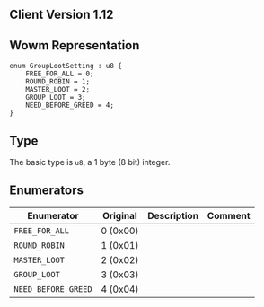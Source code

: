 ## Client Version 1.12

## Wowm Representation
```rust,ignore
enum GroupLootSetting : u8 {
    FREE_FOR_ALL = 0;    
    ROUND_ROBIN = 1;    
    MASTER_LOOT = 2;    
    GROUP_LOOT = 3;    
    NEED_BEFORE_GREED = 4;    
}

```
## Type
The basic type is `u8`, a 1 byte (8 bit) integer.
## Enumerators
| Enumerator | Original  | Description | Comment |
| --------- | -------- | ----------- | ------- |
| `FREE_FOR_ALL` | 0 (0x00) |  |  |
| `ROUND_ROBIN` | 1 (0x01) |  |  |
| `MASTER_LOOT` | 2 (0x02) |  |  |
| `GROUP_LOOT` | 3 (0x03) |  |  |
| `NEED_BEFORE_GREED` | 4 (0x04) |  |  |
